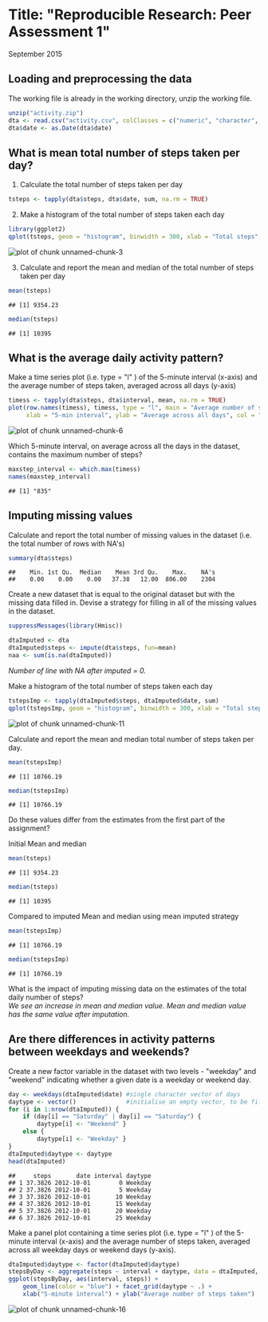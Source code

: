 
Title: "Reproducible Research: Peer Assessment 1"
=================================================
September 2015


## Loading and preprocessing the data
The working file is already in the working directory, unzip the working file.

```r
unzip("activity.zip")
dta <- read.csv("activity.csv", colClasses = c("numeric", "character", "numeric"))
dta$date <- as.Date(dta$date)
```
## What is mean total number of steps taken per day?
1. Calculate the total number of steps taken per day

```r
tsteps <- tapply(dta$steps, dta$date, sum, na.rm = TRUE) 
```
2. Make a histogram of the total number of steps taken each day

```r
library(ggplot2)
qplot(tsteps, geom = "histogram", binwidth = 300, xlab = "Total steps", ylab = "Frequency")
```

![plot of chunk unnamed-chunk-3](figure/unnamed-chunk-3-1.png) 

3. Calculate and report the mean and median of the total number of steps taken per day

```r
mean(tsteps)
```

```
## [1] 9354.23
```


```r
median(tsteps)
```

```
## [1] 10395
```
## What is the average daily activity pattern?
Make a time series plot (i.e. type = "l" ) of the 5-minute interval (x-axis) and the average number of steps taken, averaged across all days (y-axis)

```r
timess <- tapply(dta$steps, dta$interval, mean, na.rm = TRUE)   
plot(row.names(timess), timess, type = "l", main = "Average number of steps taken", 
     xlab = "5-min interval", ylab = "Average across all days", col = "blue")
```

![plot of chunk unnamed-chunk-6](figure/unnamed-chunk-6-1.png) 

Which 5-minute interval, on average across all the days in the dataset, contains the maximum number
of steps?

```r
maxstep_interval <- which.max(timess)
names(maxstep_interval)
```

```
## [1] "835"
```

## Imputing missing values
Calculate and report the total number of missing values in the dataset 
(i.e. the total number of rows with NA's)

```r
summary(dta$steps)
```

```
##    Min. 1st Qu.  Median    Mean 3rd Qu.    Max.    NA's 
##    0.00    0.00    0.00   37.38   12.00  806.00    2304
```
Create a new dataset that is equal to the original dataset but with the missing data filled in.
Devise a strategy for filling in all of the missing values in the dataset.

```r
suppressMessages(library(Hmisc))
```

```r
dtaImputed <- dta
dtaImputed$steps <- impute(dta$steps, fun=mean)
naa <- sum(is.na(dtaImputed)) 
```
*Number of line with NA after imputed = 0.*

Make a histogram of the total number of steps taken each day

```r
tstepsImp <- tapply(dtaImputed$steps, dtaImputed$date, sum)
qplot(tstepsImp, geom = "histogram", binwidth = 300, xlab = "Total steps", ylab = "Frequency")
```

![plot of chunk unnamed-chunk-11](figure/unnamed-chunk-11-1.png) 

Calculate and report the mean and median total number of steps taken per day.

```r
mean(tstepsImp)
```

```
## [1] 10766.19
```

```r
median(tstepsImp)
```

```
## [1] 10766.19
```
Do these values differ from the estimates from the first part of the assignment? 

Initial Mean and median

```r
mean(tsteps)
```

```
## [1] 9354.23
```

```r
median(tsteps)
```

```
## [1] 10395
```
Compared to imputed Mean and median using mean imputed strategy

```r
mean(tstepsImp)
```

```
## [1] 10766.19
```

```r
median(tstepsImp)
```

```
## [1] 10766.19
```
What is the impact of imputing missing data on the estimates of the total daily number of steps?  
*We see an increase in mean and median value. Mean and median value has the same value after imputation.*

## Are there differences in activity patterns between weekdays and weekends?
Create a new factor variable in the dataset with two levels - "weekday" and "weekend" indicating
whether a given date is a weekday or weekend day.

```r
day <- weekdays(dtaImputed$date) #single character vector of days
daytype <- vector()              #initialise an empty vector, to be filled up weekend/weekday
for (i in 1:nrow(dtaImputed)) {
    if (day[i] == "Saturday" | day[i] == "Saturday") {
        daytype[i] <- "Weekend" } 
    else {
        daytype[i] <- "Weekday" }
}
dtaImputed$daytype <- daytype
head(dtaImputed)
```

```
##     steps       date interval daytype
## 1 37.3826 2012-10-01        0 Weekday
## 2 37.3826 2012-10-01        5 Weekday
## 3 37.3826 2012-10-01       10 Weekday
## 4 37.3826 2012-10-01       15 Weekday
## 5 37.3826 2012-10-01       20 Weekday
## 6 37.3826 2012-10-01       25 Weekday
```
Make a panel plot containing a time series plot (i.e. type = "l" ) of the 5-minute interval (x-axis) and the average number of steps taken, averaged across all weekday days or weekend days (y-axis).

```r
dtaImputed$daytype <- factor(dtaImputed$daytype)
stepsByDay <- aggregate(steps ~ interval + daytype, data = dtaImputed, mean)
ggplot(stepsByDay, aes(interval, steps)) + 
    geom_line(color = "blue") + facet_grid(daytype ~ .) +
    xlab("5-minute interval") + ylab("Average number of steps taken")
```

![plot of chunk unnamed-chunk-16](figure/unnamed-chunk-16-1.png) 
